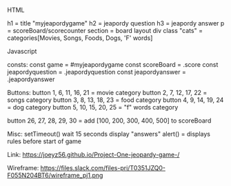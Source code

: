 HTML

h1 = title "myjeapordygame"
h2 = jeapordy question
h3 = jeapordy answer
p<span> = scoreBoard/scorecounter
section = board layout
div class "cats" = categories[Movies, Songs, Foods, Dogs, 'F' words]


Javascript

consts:
const game = #myjeapordygame
const scoreBoard = .score
const jeapordyquestion = .jeapordyquestion
const jeapordyanswer = .jeapordyanswer



Buttons:
button 1, 6, 11, 16, 21 = movie category
button 2, 7, 12, 17, 22 = songs category
button 3, 8, 13, 18, 23 = food category
button 4, 9, 14, 19, 24 = dog category
button 5, 10, 15, 20, 25 = "f" words category

button 26, 27, 28, 29, 30 = add [100, 200, 300, 400, 500] to scoreBoard

Misc:
setTimeout() wait 15 seconds display "answers"
alert() = displays rules before start of game

Link: https://joeyz56.github.io/Project-One-jeopardy-game-/

Wireframe: https://files.slack.com/files-pri/T0351JZQ0-F055N204BT6/wireframe_pj1.png
 
